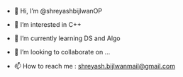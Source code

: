 - 👋 Hi, I’m @shreyashbijlwanOP
- 👀 I’m interested in C++

- 🌱 I’m currently learning DS and Algo
- 💞️ I’m looking to collaborate on ...
- 📫 How to reach me : shreyash.bijlwanmail@gmail.com

<!---
shreyashbijlwanOP/shreyashbijlwanOP is a ✨ special ✨ repository because its `README.md` (this file) appears on your GitHub profile.
You can click the Preview link to take a look at your changes.
--->
